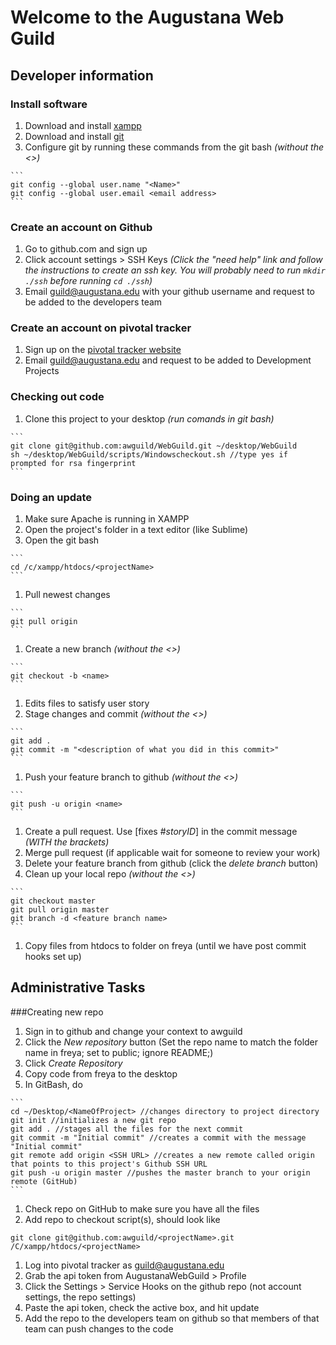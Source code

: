 # Welcome to the Augustana Web Guild

## Developer information

### Install software
  1. Download and install [xampp](http://www.apachefriends.org/en/xampp.html)
  1. Download and install [git](http://git-scm.com/downloads)
  1. Configure git by running these commands from the git bash *(without the &lt;&gt;)*

    ```
    git config --global user.name "<Name>"
    git config --global user.email <email address>
    ```

### Create an account on Github
  1. Go to github.com and sign up
  1. Click account settings > SSH Keys *(Click the "need help" link and follow the instructions to create an ssh key.  You will probably need to run ``` mkdir ./ssh ``` before running ``` cd ./ssh ```)*
  1. Email guild@augustana.edu with your github username and request to be added to the developers team

### Create an account on pivotal tracker
  1. Sign up on the [pivotal tracker website](https://www.pivotaltracker.com/)
  1. Email guild@augustana.edu and request to be added to Development Projects

### Checking out code
  1. Clone this project to your desktop *(run comands in git bash)*

    ```
    git clone git@github.com:awguild/WebGuild.git ~/desktop/WebGuild
    sh ~/desktop/WebGuild/scripts/Windowscheckout.sh //type yes if prompted for rsa fingerprint
    ```

### Doing an update
  1. Make sure Apache is running in XAMPP
  1. Open the project's folder in a text editor (like Sublime)
  1. Open the git bash 

    ```
    cd /c/xampp/htdocs/<projectName>
    ```
  1. Pull newest changes 
    
    ```
    git pull origin
    ```
  1. Create a new branch *(without the &lt;&gt;)*

    ```
    git checkout -b <name>
    ```
  1. Edits files to satisfy user story
  1. Stage changes and commit *(without the &lt;&gt;)*
   
    ```
    git add .
    git commit -m "<description of what you did in this commit>"
    ```
  1. Push your feature branch to github *(without the &lt;&gt;)*

    ```
    git push -u origin <name>
    ```
  1. Create a pull request. Use [fixes #*storyID*] in the commit message *(WITH the brackets)*
  1. Merge pull request (if applicable wait for someone to review your work)
  1. Delete your feature branch from github (click the *delete branch* button)
  1. Clean up your local repo *(without the &lt;&gt;)*

    ```
    git checkout master
    git pull origin master
    git branch -d <feature branch name>
    ```
  1. Copy files from htdocs to folder on freya (until we have post commit hooks set up)

## Administrative Tasks

###Creating new repo
  1. Sign in to github and change your context to awguild
  1. Click the *New repository* button (Set the repo name to match the folder name in freya; set to public; ignore README;)
  1. Click *Create Repository*
  1. Copy code from freya to the desktop
  1. In GitBash, do 

    ```
    cd ~/Desktop/<NameOfProject> //changes directory to project directory
    git init //initializes a new git repo
    git add . //stages all the files for the next commit
    git commit -m "Initial commit" //creates a commit with the message "Initial commit"
    git remote add origin <SSH URL> //creates a new remote called origin that points to this project's Github SSH URL
    git push -u origin master //pushes the master branch to your origin remote (GitHub)
    ```
  1. Check repo on GitHub to make sure you have all the files
  1. Add repo to checkout script(s), should look like
   ```
   git clone git@github.com:awguild/<projectName>.git /C/xampp/htdocs/<projectName>
   ```
  1. Log into pivotal tracker as guild@augustana.edu
  1. Grab the api token from AugustanaWebGuild > Profile
  1. Click the Settings > Service Hooks on the github repo (not account settings, the repo settings)
  1. Paste the api token, check the active box, and hit update
  1. Add the repo to the developers team on github so that members of that team can push changes to the code